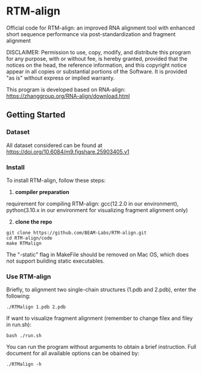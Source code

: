 # RTM-align
Official code for RTM-align: an improved RNA alignment tool with enhanced short sequence performance via post-standardization and fragment alignment

DISCLAIMER:
Permission to use, copy, modify, and distribute this program for any
purpose, with or without fee, is hereby granted, provided that the
notices on the head, the reference information, and this copyright
notice appear in all copies or substantial portions of the Software.
It is provided "as is" without express or implied warranty.

This program is developed based on RNA-align: https://zhanggroup.org/RNA-align/download.html

## Getting Started

### Dataset

All dataset considered can be found at https://doi.org/10.6084/m9.figshare.25903405.v1

### Install

To install RTM-align, follow these steps:

1. **compiler preparation**

requirement for compiling RTM-align: gcc(12.2.0 in our environment), python(3.10.x in our environment for visualizing fragment alignment only)

2. **clone the repo**

```shell
git clone https://github.com/BEAM-Labs/RTM-align.git
cd RTM-align/code
make RTMalign
```

The "-static" flag in MakeFile should be removed on Mac OS, which does not support building static executables.

### Use RTM-align

Briefly, to alignment two single-chain structures (1.pdb and 2.pdb), enter the following:

```shell
./RTMalign 1.pdb 2.pdb
```

If want to visualize fragment alignment (remember to change filex and filey in run.sh):

```shell
bash ./run.sh
```

You can run the program without arguments to obtain a brief instruction.
Full document for all available options can be obained by:

```shell
./RTMalign -h
```